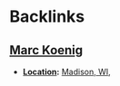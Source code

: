 
# Backlinks
## [Marc Koenig](<Marc Koenig.md>)
- **[Location](<Location.md>):** [Madison, WI](<Madison, WI.md>),


